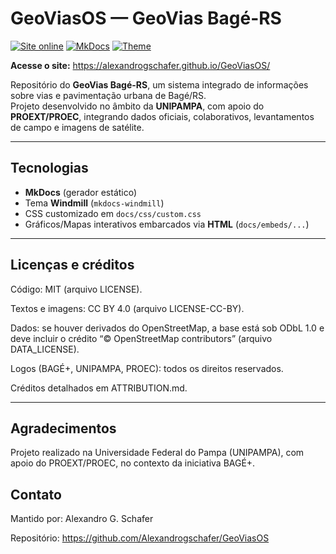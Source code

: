 # GeoViasOS — GeoVias Bagé-RS

[![Site online](https://img.shields.io/badge/GitHub%20Pages-online-brightgreen)](https://alexandrogschafer.github.io/GeoViasOS/)
[![MkDocs](https://img.shields.io/badge/docs-MkDocs-blue)](https://www.mkdocs.org/)
[![Theme](https://img.shields.io/badge/theme-Windmill-6aa84f)](https://github.com/gristlabs/mkdocs-windmill)

**Acesse o site:** https://alexandrogschafer.github.io/GeoViasOS/

Repositório do **GeoVias Bagé-RS**, um sistema integrado de informações sobre vias e pavimentação urbana de Bagé/RS.  
Projeto desenvolvido no âmbito da **UNIPAMPA**, com apoio do **PROEXT/PROEC**, integrando dados oficiais, colaborativos, levantamentos de campo e imagens de satélite.

---

## Tecnologias

- **MkDocs** (gerador estático)
- Tema **Windmill** (`mkdocs-windmill`)
- CSS customizado em `docs/css/custom.css`
- Gráficos/Mapas interativos embarcados via **HTML** (`docs/embeds/...`)

---

## Licenças e créditos

Código: MIT (arquivo LICENSE).

Textos e imagens: CC BY 4.0 (arquivo LICENSE-CC-BY).

Dados: se houver derivados do OpenStreetMap, a base está sob ODbL 1.0 e deve incluir o crédito “© OpenStreetMap contributors” (arquivo DATA_LICENSE).

Logos (BAGÉ+, UNIPAMPA, PROEC): todos os direitos reservados.

Créditos detalhados em ATTRIBUTION.md.

---

## Agradecimentos

Projeto realizado na Universidade Federal do Pampa (UNIPAMPA), com apoio do PROEXT/PROEC, no contexto da iniciativa BAGÉ+.


## Contato

Mantido por: Alexandro G. Schafer

Repositório: https://github.com/Alexandrogschafer/GeoViasOS
